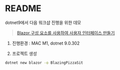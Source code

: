 # README

dotnet9에서 다음 워크샵 진행을 위한 데모
> [Blazor 구성 요소를 사용하여 사용자 인터페이스 만들기](https://learn.microsoft.com/ko-kr/training/modules/interact-with-data-blazor-web-apps/2-create-user-interfaces-with-blazor-components)

1. 진행환경 : MAC M1, dotnet 9.0.302

2. 프로젝트 생성
```zsh
dotnet new blazor -o BlazingPizzaSit
```
